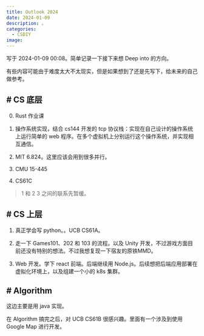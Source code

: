 ```yaml
---
title: Outlook 2024
date: 2024-01-09
description: 。
categories: 
  - CSDIY
image: 
---
```


写于 2024-01-09 00:08。简单记录一下接下来想 Deep into 的方向。

有些内容可能由于难度太大不太现实，但是如果想到了还是先写下，给未来的自己做参考。

## # CS 底层

0. Rust 作业课

1. 操作系统实现，结合 cs144 开发的 tcp 协议栈：实现在自己设计的操作系统上运行简单的 web 程序。在多个虚拟机上分别运行这个操作系统，并实现相互通信。

2. MIT 6.824。这里应该会用到很多并行。

3. CMU 15-445

4. CS61C

> 1 和 2 3 之间的联系先暂缓。


## # CS 上层

1. 真正学会写 python。。UCB CS61A。

2. 走一下 Games101、202 和 103 的流程。以及 Unity 开发，不过游戏方面目前还没有特别的想法。不过我想复现一下宿友的原铁MMD。

3. Web 开发。学下 react 前端。后端继续用 Node.js。后续想把后端应用部署在虚拟化环境上，以及组建一个小的 k8s 集群。


## # Algorithm

这边主要是用 java 实现。

在 Algorithm 搞完之后，对 UCB CS61B 很感兴趣。里面有一个涉及到使用 Google Map 进行开发。

